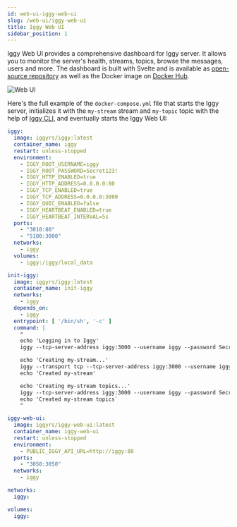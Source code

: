 ```yaml
---
id: web-ui-iggy-web-ui
slug: /web-ui/iggy-web-ui
title: Iggy Web UI
sidebar_position: 1
---
```


Iggy Web UI provides a comprehensive dashboard for Iggy server. It allows you to monitor the server's health, streams, topics, browse the messages, users and more. The dashboard is built with Svelte and is available as [open-source repository](https://github.com/iggy-rs/iggy-web-ui/) as well as the Docker image on [Docker Hub](https://hub.docker.com/r/iggyrs/iggy-web-ui).

![Web UI](/img/iggy_web_ui_0_1_0.jpeg)

Here's the full example of the `docker-compose.yml` file that starts the Iggy server, initializes it with the `my-stream` stream and `my-topic` topic with the help of [Iggy CLI](/cli/iggy-cli), and eventually starts the Iggy Web UI:

```yaml
iggy:
  image: iggyrs/iggy:latest
  container_name: iggy
  restart: unless-stopped
  environment:
    - IGGY_ROOT_USERNAME=iggy
    - IGGY_ROOT_PASSWORD=Secret123!
    - IGGY_HTTP_ENABLED=true
    - IGGY_HTTP_ADDRESS=0.0.0.0:80
    - IGGY_TCP_ENABLED=true
    - IGGY_TCP_ADDRESS=0.0.0.0:3000
    - IGGY_QUIC_ENABLED=false
    - IGGY_HEARTBEAT_ENABLED=true
    - IGGY_HEARTBEAT_INTERVAL=5s
  ports:
    - "3010:80"
    - "5100:3000"
  networks:
    - iggy
  volumes:
    - iggy:/iggy/local_data

init-iggy:
  image: iggyrs/iggy:latest
  container_name: init-iggy
  networks:
    - iggy
  depends_on:
    - iggy
  entrypoint: [ '/bin/sh', '-c' ]
  command: |
    "
    echo 'Logging in to Iggy'
    iggy --tcp-server-address iggy:3000 --username iggy --password Secret123! login 1m

    echo 'Creating my-stream...'
    iggy --transport tcp --tcp-server-address iggy:3000 --username iggy --password Secret123! stream create my-stream
    echo 'Created my-stream'

    echo 'Creating my-stream topics...'
    iggy --tcp-server-address iggy:3000 --username iggy --password Secret123! topic create my-stream my-topic 1 none 7d
    echo 'Created my-stream topics`
    "

iggy-web-ui:
  image: iggyrs/iggy-web-ui:latest
  container_name: iggy-web-ui
  restart: unless-stopped
  environment:
    - PUBLIC_IGGY_API_URL=http://iggy:80
  ports:
    - "3050:3050"
  networks:
    - iggy

networks:
  iggy:

volumes:
  iggy:
```
